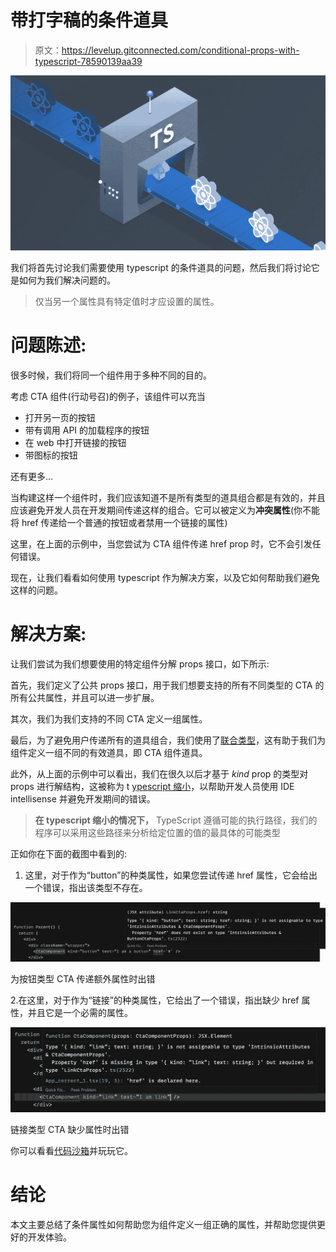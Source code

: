 # 带打字稿的条件道具

> 原文：<https://levelup.gitconnected.com/conditional-props-with-typescript-78590139aa39>

![](img/64414c481a9571e62544e6a985cb58cc.png)

我们将首先讨论我们需要使用 typescript 的条件道具的问题，然后我们将讨论它是如何为我们解决问题的。

> 仅当另一个属性具有特定值时才应设置的属性。

# **问题陈述:**

很多时候，我们将同一个组件用于多种不同的目的。

考虑 CTA 组件(行动号召)的例子，该组件可以充当

*   打开另一页的按钮
*   带有调用 API 的加载程序的按钮
*   在 web 中打开链接的按钮
*   带图标的按钮

还有更多…

当构建这样一个组件时，我们应该知道不是所有类型的道具组合都是有效的，并且应该避免开发人员在开发期间传递这样的组合。它可以被定义为**冲突属性**(你不能将 href 传递给一个普通的按钮或者禁用一个链接的属性)

这里，在上面的示例中，当您尝试为 CTA 组件传递 href prop 时，它不会引发任何错误。

现在，让我们看看如何使用 typescript 作为解决方案，以及它如何帮助我们避免这样的问题。

# **解决方案:**

让我们尝试为我们想要使用的特定组件分解 props 接口，如下所示:

首先，我们定义了公共 props 接口，用于我们想要支持的所有不同类型的 CTA 的所有公共属性，并且可以进一步扩展。

其次，我们为我们支持的不同 CTA 定义一组属性。

最后，为了避免用户传递所有的道具组合，我们使用了[联合类型](https://www.typescriptlang.org/docs/handbook/2/everyday-types.html#union-types)，这有助于我们为组件定义一组不同的有效道具，即 CTA 组件道具。

此外，从上面的示例中可以看出，我们在很久以后才基于 *kind* prop 的类型对 props 进行解结构，这被称为 t [ypescript 缩小](https://www.typescriptlang.org/docs/handbook/2/narrowing.html)，以帮助开发人员使用 IDE intellisense 并避免开发期间的错误。

> **在 typescript 缩小的情况下，** TypeScript 遵循可能的执行路径，我们的程序可以采用这些路径来分析给定位置的值的最具体的可能类型

正如你在下面的截图中看到的:

1.  这里，对于作为“button”的种类属性，如果您尝试传递 href 属性，它会给出一个错误，指出该类型不存在。

![](img/522606dd6e52a9ad45c9ae555a176fe1.png)

为按钮类型 CTA 传递额外属性时出错

2.在这里，对于作为“链接”的种类属性，它给出了一个错误，指出缺少 href 属性，并且它是一个必需的属性。

![](img/d905c98d12e9240ae0a11f037a95d3ea.png)

链接类型 CTA 缺少属性时出错

你可以看看[代码沙箱](https://codesandbox.io/s/condtional-props-with-typescript-forked-oue6il?file=/src/App_incorrect.tsx)并玩玩它。

# 结论

本文主要总结了条件属性如何帮助您为组件定义一组正确的属性，并帮助您提供更好的开发体验。